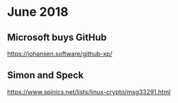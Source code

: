 # June 2018
## Microsoft buys GitHub
<https://johansen.software/github-xp/>

## Simon and Speck
<https://www.spinics.net/lists/linux-crypto/msg33291.html>

